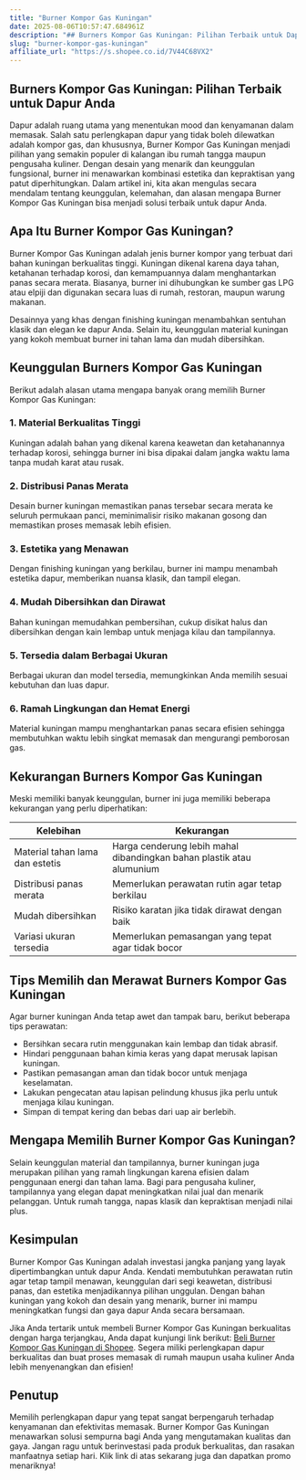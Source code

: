 ```yaml
---
title: "Burner Kompor Gas Kuningan"
date: 2025-08-06T10:57:47.684961Z
description: "## Burners Kompor Gas Kuningan: Pilihan Terbaik untuk Dapur Anda..."
slug: "burner-kompor-gas-kuningan"
affiliate_url: "https://s.shopee.co.id/7V44C68VX2"
---
```

## Burners Kompor Gas Kuningan: Pilihan Terbaik untuk Dapur Anda

Dapur adalah ruang utama yang menentukan mood dan kenyamanan dalam memasak. Salah satu perlengkapan dapur yang tidak boleh dilewatkan adalah kompor gas, dan khususnya, Burner Kompor Gas Kuningan menjadi pilihan yang semakin populer di kalangan ibu rumah tangga maupun pengusaha kuliner. Dengan desain yang menarik dan keunggulan fungsional, burner ini menawarkan kombinasi estetika dan kepraktisan yang patut diperhitungkan. Dalam artikel ini, kita akan mengulas secara mendalam tentang keunggulan, kelemahan, dan alasan mengapa Burner Kompor Gas Kuningan bisa menjadi solusi terbaik untuk dapur Anda.

## Apa Itu Burner Kompor Gas Kuningan?

Burner Kompor Gas Kuningan adalah jenis burner kompor yang terbuat dari bahan kuningan berkualitas tinggi. Kuningan dikenal karena daya tahan, ketahanan terhadap korosi, dan kemampuannya dalam menghantarkan panas secara merata. Biasanya, burner ini dihubungkan ke sumber gas LPG atau elpiji dan digunakan secara luas di rumah, restoran, maupun warung makanan.

Desainnya yang khas dengan finishing kuningan menambahkan sentuhan klasik dan elegan ke dapur Anda. Selain itu, keunggulan material kuningan yang kokoh membuat burner ini tahan lama dan mudah dibersihkan.

## Keunggulan Burners Kompor Gas Kuningan

Berikut adalah alasan utama mengapa banyak orang memilih Burner Kompor Gas Kuningan:

### 1. Material Berkualitas Tinggi

Kuningan adalah bahan yang dikenal karena keawetan dan ketahanannya terhadap korosi, sehingga burner ini bisa dipakai dalam jangka waktu lama tanpa mudah karat atau rusak.

### 2. Distribusi Panas Merata

Desain burner kuningan memastikan panas tersebar secara merata ke seluruh permukaan panci, meminimalisir risiko makanan gosong dan memastikan proses memasak lebih efisien.

### 3. Estetika yang Menawan

Dengan finishing kuningan yang berkilau, burner ini mampu menambah estetika dapur, memberikan nuansa klasik, dan tampil elegan.

### 4. Mudah Dibersihkan dan Dirawat

Bahan kuningan memudahkan pembersihan, cukup disikat halus dan dibersihkan dengan kain lembap untuk menjaga kilau dan tampilannya.

### 5. Tersedia dalam Berbagai Ukuran

Berbagai ukuran dan model tersedia, memungkinkan Anda memilih sesuai kebutuhan dan luas dapur.

### 6. Ramah Lingkungan dan Hemat Energi

Material kuningan mampu menghantarkan panas secara efisien sehingga membutuhkan waktu lebih singkat memasak dan mengurangi pemborosan gas.

## Kekurangan Burners Kompor Gas Kuningan

Meski memiliki banyak keunggulan, burner ini juga memiliki beberapa kekurangan yang perlu diperhatikan:

| Kelebihan | Kekurangan |
|------------|--------------|
| Material tahan lama dan estetis | Harga cenderung lebih mahal dibandingkan bahan plastik atau alumunium |
| Distribusi panas merata | Memerlukan perawatan rutin agar tetap berkilau |
| Mudah dibersihkan | Risiko karatan jika tidak dirawat dengan baik |
| Variasi ukuran tersedia | Memerlukan pemasangan yang tepat agar tidak bocor |

## Tips Memilih dan Merawat Burners Kompor Gas Kuningan

Agar burner kuningan Anda tetap awet dan tampak baru, berikut beberapa tips perawatan:

- Bersihkan secara rutin menggunakan kain lembap dan tidak abrasif.
- Hindari penggunaan bahan kimia keras yang dapat merusak lapisan kuningan.
- Pastikan pemasangan aman dan tidak bocor untuk menjaga keselamatan.
- Lakukan pengecatan atau lapisan pelindung khusus jika perlu untuk menjaga kilau kuningan.
- Simpan di tempat kering dan bebas dari uap air berlebih.

## Mengapa Memilih Burner Kompor Gas Kuningan?

Selain keunggulan material dan tampilannya, burner kuningan juga merupakan pilihan yang ramah lingkungan karena efisien dalam penggunaan energi dan tahan lama. Bagi para pengusaha kuliner, tampilannya yang elegan dapat meningkatkan nilai jual dan menarik pelanggan. Untuk rumah tangga, napas klasik dan kepraktisan menjadi nilai plus.

## Kesimpulan

Burner Kompor Gas Kuningan adalah investasi jangka panjang yang layak dipertimbangkan untuk dapur Anda. Kendati membutuhkan perawatan rutin agar tetap tampil menawan, keunggulan dari segi keawetan, distribusi panas, dan estetika menjadikannya pilihan unggulan. Dengan bahan kuningan yang kokoh dan desain yang menarik, burner ini mampu meningkatkan fungsi dan gaya dapur Anda secara bersamaan.

Jika Anda tertarik untuk membeli Burner Kompor Gas Kuningan berkualitas dengan harga terjangkau, Anda dapat kunjungi link berikut: [Beli Burner Kompor Gas Kuningan di Shopee](https://s.shopee.co.id/7V44C68VX2). Segera miliki perlengkapan dapur berkualitas dan buat proses memasak di rumah maupun usaha kuliner Anda lebih menyenangkan dan efisien!

## Penutup

Memilih perlengkapan dapur yang tepat sangat berpengaruh terhadap kenyamanan dan efektivitas memasak. Burner Kompor Gas Kuningan menawarkan solusi sempurna bagi Anda yang mengutamakan kualitas dan gaya. Jangan ragu untuk berinvestasi pada produk berkualitas, dan rasakan manfaatnya setiap hari. Klik link di atas sekarang juga dan dapatkan promo menariknya!